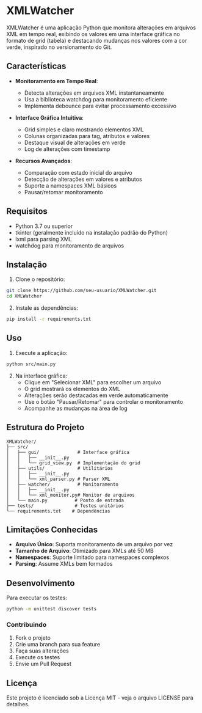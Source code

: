 # XMLWatcher

XMLWatcher é uma aplicação Python que monitora alterações em arquivos XML em tempo real, exibindo os valores em uma interface gráfica no formato de grid (tabela) e destacando mudanças nos valores com a cor verde, inspirado no versionamento do Git.

## Características

- **Monitoramento em Tempo Real**: 
  - Detecta alterações em arquivos XML instantaneamente
  - Usa a biblioteca watchdog para monitoramento eficiente
  - Implementa debounce para evitar processamento excessivo

- **Interface Gráfica Intuitiva**: 
  - Grid simples e claro mostrando elementos XML
  - Colunas organizadas para tag, atributos e valores
  - Destaque visual de alterações em verde
  - Log de alterações com timestamp

- **Recursos Avançados**:
  - Comparação com estado inicial do arquivo
  - Detecção de alterações em valores e atributos
  - Suporte a namespaces XML básicos
  - Pausar/retomar monitoramento

## Requisitos

- Python 3.7 ou superior
- tkinter (geralmente incluído na instalação padrão do Python)
- lxml para parsing XML
- watchdog para monitoramento de arquivos

## Instalação

1. Clone o repositório:
```bash
git clone https://github.com/seu-usuario/XMLWatcher.git
cd XMLWatcher
```

2. Instale as dependências:
```bash
pip install -r requirements.txt
```

## Uso

1. Execute a aplicação:
```bash
python src/main.py
```

2. Na interface gráfica:
   - Clique em "Selecionar XML" para escolher um arquivo
   - O grid mostrará os elementos do XML
   - Alterações serão destacadas em verde automaticamente
   - Use o botão "Pausar/Retomar" para controlar o monitoramento
   - Acompanhe as mudanças na área de log

## Estrutura do Projeto

```
XMLWatcher/
├── src/
│   ├── gui/              # Interface gráfica
│   │   ├── __init__.py
│   │   └── grid_view.py  # Implementação do grid
│   ├── utils/            # Utilitários
│   │   ├── __init__.py
│   │   └── xml_parser.py # Parser XML
│   ├── watcher/          # Monitoramento
│   │   ├── __init__.py
│   │   └── xml_monitor.py# Monitor de arquivos
│   └── main.py          # Ponto de entrada
├── tests/               # Testes unitários
└── requirements.txt    # Dependências
```

## Limitações Conhecidas

- **Arquivo Único**: Suporta monitoramento de um arquivo por vez
- **Tamanho de Arquivo**: Otimizado para XMLs até 50 MB
- **Namespaces**: Suporte limitado para namespaces complexos
- **Parsing**: Assume XMLs bem formados

## Desenvolvimento

Para executar os testes:
```bash
python -m unittest discover tests
```

### Contribuindo

1. Fork o projeto
2. Crie uma branch para sua feature
3. Faça suas alterações
4. Execute os testes
5. Envie um Pull Request

## Licença

Este projeto é licenciado sob a Licença MIT - veja o arquivo LICENSE para detalhes.